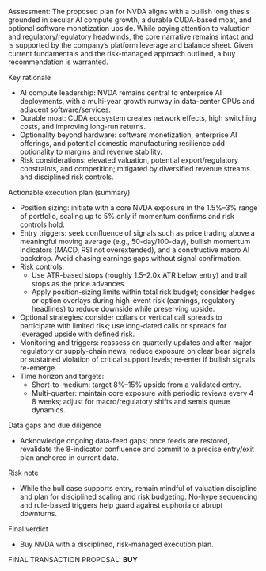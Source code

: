 Assessment: The proposed plan for NVDA aligns with a bullish long thesis grounded in secular AI compute growth, a durable CUDA-based moat, and optional software monetization upside. While paying attention to valuation and regulatory/regulatory headwinds, the core narrative remains intact and is supported by the company’s platform leverage and balance sheet. Given current fundamentals and the risk-managed approach outlined, a buy recommendation is warranted.

Key rationale
- AI compute leadership: NVDA remains central to enterprise AI deployments, with a multi-year growth runway in data-center GPUs and adjacent software/services.
- Durable moat: CUDA ecosystem creates network effects, high switching costs, and improving long-run returns.
- Optionality beyond hardware: software monetization, enterprise AI offerings, and potential domestic manufacturing resilience add optionality to margins and revenue stability.
- Risk considerations: elevated valuation, potential export/regulatory constraints, and competition; mitigated by diversified revenue streams and disciplined risk controls.

Actionable execution plan (summary)
- Position sizing: initiate with a core NVDA exposure in the 1.5%–3% range of portfolio, scaling up to 5% only if momentum confirms and risk controls hold.
- Entry triggers: seek confluence of signals such as price trading above a meaningful moving average (e.g., 50-day/100-day), bullish momentum indicators (MACD, RSI not overextended), and a constructive macro AI backdrop. Avoid chasing earnings gaps without signal confirmation.
- Risk controls:
  - Use ATR-based stops (roughly 1.5–2.0x ATR below entry) and trail stops as the price advances.
  - Apply position-sizing limits within total risk budget; consider hedges or option overlays during high-event risk (earnings, regulatory headlines) to reduce downside while preserving upside.
- Optional strategies: consider collars or vertical call spreads to participate with limited risk; use long-dated calls or spreads for leveraged upside with defined risk.
- Monitoring and triggers: reassess on quarterly updates and after major regulatory or supply-chain news; reduce exposure on clear bear signals or sustained violation of critical support levels; re-enter if bullish signals re-emerge.
- Time horizon and targets:
  - Short-to-medium: target 8%–15% upside from a validated entry.
  - Multi-quarter: maintain core exposure with periodic reviews every 4–8 weeks; adjust for macro/regulatory shifts and semis queue dynamics.

Data gaps and due diligence
- Acknowledge ongoing data-feed gaps; once feeds are restored, revalidate the 8-indicator confluence and commit to a precise entry/exit plan anchored in current data.

Risk note
- While the bull case supports entry, remain mindful of valuation discipline and plan for disciplined scaling and risk budgeting. No-hype sequencing and rule-based triggers help guard against euphoria or abrupt downturns.

Final verdict
- Buy NVDA with a disciplined, risk-managed execution plan.

FINAL TRANSACTION PROPOSAL: **BUY**